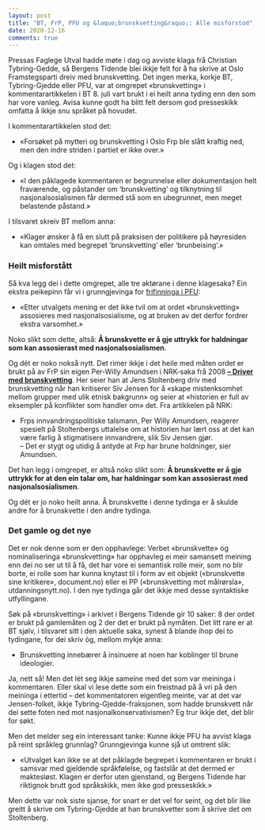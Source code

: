 ```yaml
---
layout: post
title: "BT, FrP, PFU og &laquo;brunskvetting&raquo;: Alle misforstod"
date: 2020-12-16
comments: true
---
```

<style>
  ol {
  margin-left: 0;
  padding-left: 0;
}
ol li {
  display: block;
  margin-bottom: .4em;
  margin-left: 2em;
}
ol li::before {
  display: inline-block;
  content: "(" counter(item) ") ";
  counter-increment: item;
  width: 2em;
  margin-left: -2em;
}
figcaption {
    color: #333;
    text-align: center;
    font-family: Optima, Candara, Calibri, Arial, sans-serif;
    font-size: .8em;
  line-height: 1.2em;
}	
  .zoom:hover {
  -ms-transform: scale(3); /* IE 9 */
  -webkit-transform: scale(3); /* Safari 3-8 */
  transform: scale(2); 
  transform-origin: 100% 0%;
}
  .small {
  font-variant: small-caps;
}
</style>

<div class="ingress"><p>Pressas Faglege Utval hadde møte i dag og avviste klaga frå Christian Tybring-Gedde, så Bergens Tidende blei ikkje felt for å ha skrive at Oslo Framstegsparti dreiv med brunskvetting. Det ingen merka, korkje BT, Tybring-Gjedde eller PFU, var at omgrepet &laquo;brunskvetting&raquo; i kommentarartikkelen i BT 8. juli vart brukt i ei heilt anna tyding enn den som har vore vanleg. Avisa kunne godt ha blitt felt dersom god presseskikk omfatta å ikkje snu språket på hovudet.</p></div>
<p>I kommentarartikkelen stod det:
<ul><li>
«Forsøket på mytteri og brunskvetting i Oslo Frp ble slått kraftig ned, men den indre striden i partiet er ikke over.»</li></ul></p>
<p>Og i klagen stod det:
<ul><li>
«I den påklagede kommentaren er begrunnelse eller dokumentasjon helt fraværende, og påstander om ‘brunskvetting’ og tilknytning til nasjonalsosialismen får dermed stå som en ubegrunnet, men meget belastende påstand.»</li></ul>
</p>
<p>I tilsvaret skreiv BT mellom anna:
  <ul><li>&laquo;Klager ønsker å få en slutt på praksisen der politikere på høyresiden kan omtales med begrepet ‘brunskvetting’ eller ‘brunbeising’.&raquo;</li></ul>
  </p>
  <h3>Heilt misforstått</h3>
  <p>Så kva legg dei i dette omgrepet, alle tre aktørane i denne klagesaka? Ein ekstra peikepinn får vi i grunngjevinga for <a href="https://presse.no/pfu-sak/157-20/">frifinninga i PFU</a>:
  <ul><li>&laquo;Etter utvalgets mening er det ikke tvil om at ordet «brunskvetting» assosieres med nasjonalsosialisme, og at bruken av det derfor fordrer ekstra varsomhet.&raquo;
    </li></ul><p>Noko slikt som dette, altså: <b>Å brunskvette er å gje uttrykk for haldningar som kan assosierast med nasjonalsosialismen</b>.
  </p><p>Og dét er noko nokså nytt. Det rimer ikkje i det heile med måten ordet er brukt på av FrP sin eigen Per-Willy Amundsen i NRK-saka frå 2008 <a href="https://www.nrk.no/norge/--driver-med-brunskvetting-1.6213922"><b>– Driver med brunskvetting</b></a>. Her seier han at Jens Stoltenberg driv med brunskvetting når han kritiserer Siv Jensen for å  &laquo;skape mistenksomhet mellom grupper med ulik etnisk bakgrunn&raquo; og seier at &laquo;historien er full av eksempler på konflikter som handler om&raquo; det. Fra artikkelen på NRK:
  <ul><li>Frps innvandringspolitiske talsmann, Per Willy Amundsen, reagerer spesielt på Stoltenbergs uttalelse om at historien har lært oss at det kan være farlig å stigmatisere innvandrere, slik Siv Jensen gjør.<br/>
    – Det er stygt og utidig å antyde at Frp har brune holdninger, sier Amundsen.</li></ul>
  </p>
  <p>Det han legg i omgrepet, er altså noko slikt som: <b>Å brunskvette er å gje uttrykk for at den ein talar om, har haldningar som kan assosierast med nasjonalsosialismen</b>.
  </p><p>Og dét er jo noko heilt anna. Å brunskvette i denne tydinga er å skulde andre for å brunskvette i den andre tydinga.</p>
  <h3>Det gamle og det nye</h3>
  <p>Det er nok denne som er den opphavlege: Verbet &laquo;brunskvette&raquo; og nominaliseringa &laquo;brunskvetting&raquo; har opphavleg ei meir samansett meining enn dei no ser ut til å få, det har vore ei semantisk rolle meir, som no blir borte, ei rolle som har kunna knytast til i form av eit objekt (&laquo;brunskvette sine kritikere&raquo;, document.no) eller ei PP (&laquo;brunskvetting mot målrørsla&raquo;, utdanningsnytt.no). I den nye tydinga går det ikkje med desse syntaktiske utfyllingane.
  </p><p>Søk på &laquo;brunskvetting&raquo; i arkivet i Bergens Tidende gir 10 saker: 8 der ordet er brukt på gamlemåten og 2 der det er brukt på nymåten. Det litt rare er at BT sjølv, i tilsvaret sitt i den aktuelle saka, synest å blande ihop dei to tydingane, for dei skriv òg, mellom mykje anna:<ul><li>Brunskvetting innebærer å insinuere at noen har koblinger til brune ideologier. </li></ul><p>
  Ja, nett så! Men det lét seg ikkje sameine med det som var meininga i kommentaren. Eller skal vi lese dette som ein freistnad på å vri på den meininga i ettertid – det  kommentatoren eigentleg meinte, var at det var Jensen-folket, ikkje Tybring-Gjedde-fraksjonen, som hadde brunskvett når dei sette foten ned mot nasjonalkonservativismen? Eg trur ikkje det, det blir for søkt.
  </p>
  <p>Men det melder seg ein interessant tanke: Kunne ikkje PFU ha avvist klaga på reint språkleg grunnlag? Grunngjevinga kunne sjå ut omtrent slik:<ul><li>
  &laquo;Utvalget kan ikke se at det påklagde begrepet i kommentaren er brukt i samsvar med gjeldende språkfølelse, og fastslår at det dermed er maktesløst. Klagen er derfor uten gjenstand, og Bergens Tidende har riktignok brutt god språkskikk, men ikke god presseskikk.&raquo;
  </li></ul>
  </p><p>Men dette var nok siste sjanse, for snart er det vel for seint, og det blir like greitt å skrive om Tybring-Gjedde at han brunskvetter som å skrive det om Stoltenberg. 
  </p>
